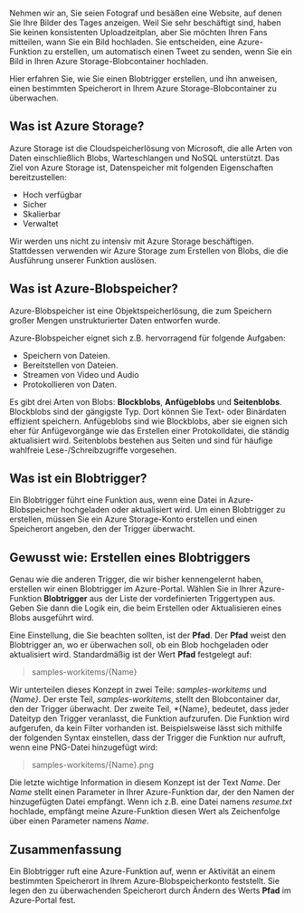 Nehmen wir an, Sie seien Fotograf und besäßen eine Website, auf denen Sie Ihre Bilder des Tages anzeigen. Weil Sie sehr beschäftigt sind, haben Sie keinen konsistenten Uploadzeitplan, aber Sie möchten Ihren Fans mitteilen, wann Sie ein Bild hochladen. Sie entscheiden, eine Azure-Funktion zu erstellen, um automatisch einen Tweet zu senden, wenn Sie ein Bild in Ihren Azure Storage-Blobcontainer hochladen.

Hier erfahren Sie, wie Sie einen Blobtrigger erstellen, und ihn anweisen, einen bestimmten Speicherort in Ihrem Azure Storage-Blobcontainer zu überwachen.

## <a name="what-is-azure-storage"></a>Was ist Azure Storage?

Azure Storage ist die Cloudspeicherlösung von Microsoft, die alle Arten von Daten einschließlich Blobs, Warteschlangen und NoSQL unterstützt. Das Ziel von Azure Storage ist, Datenspeicher mit folgenden Eigenschaften bereitzustellen:

- Hoch verfügbar
- Sicher
- Skalierbar
- Verwaltet

Wir werden uns nicht zu intensiv mit Azure Storage beschäftigen. Stattdessen verwenden wir Azure Storage zum Erstellen von Blobs, die die Ausführung unserer Funktion auslösen.

## <a name="what-is-azure-blob-storage"></a>Was ist Azure-Blobspeicher?

Azure-Blobspeicher ist eine Objektspeicherlösung, die zum Speichern großer Mengen unstrukturierter Daten entworfen wurde. 

Azure-Blobspeicher eignet sich z.B. hervorragend für folgende Aufgaben:

- Speichern von Dateien.
- Bereitstellen von Dateien.
- Streamen von Video und Audio
- Protokollieren von Daten.

Es gibt drei Arten von Blobs: **Blockblobs**, **Anfügeblobs** und **Seitenblobs**. Blockblobs sind der gängigste Typ. Dort können Sie Text- oder Binärdaten effizient speichern. Anfügeblobs sind wie Blockblobs, aber sie eignen sich eher für Anfügevorgänge wie das Erstellen einer Protokolldatei, die ständig aktualisiert wird. Seitenblobs bestehen aus Seiten und sind für häufige wahlfreie Lese-/Schreibzugriffe vorgesehen.

## <a name="what-is-a-blob-trigger"></a>Was ist ein Blobtrigger?

Ein Blobtrigger führt eine Funktion aus, wenn eine Datei in Azure-Blobspeicher hochgeladen oder aktualisiert wird. Um einen Blobtrigger zu erstellen, müssen Sie ein Azure Storage-Konto erstellen und einen Speicherort angeben, den der Trigger überwacht.

## <a name="how-to-create-a-blob-trigger"></a>Gewusst wie: Erstellen eines Blobtriggers

Genau wie die anderen Trigger, die wir bisher kennengelernt haben, erstellen wir einen Blobtrigger im Azure-Portal. Wählen Sie in Ihrer Azure-Funktion **Blobtrigger** aus der Liste der vordefinierten Triggertypen aus. Geben Sie dann die Logik ein, die beim Erstellen oder Aktualisieren eines Blobs ausgeführt wird.

Eine Einstellung, die Sie beachten sollten, ist der **Pfad**. Der **Pfad** weist den Blobtrigger an, wo er überwachen soll, ob ein Blob hochgeladen oder aktualisiert wird. Standardmäßig ist der Wert **Pfad** festgelegt auf: 

> samples-workitems/{Name}

Wir unterteilen dieses Konzept in zwei Teile: *samples-workitems* und *{Name}*. Der erste Teil, *samples-workitems*, stellt den Blobcontainer dar, den der Trigger überwacht. Der zweite Teil, *{Name}, bedeutet, dass jeder Dateityp den Trigger veranlasst, die Funktion aufzurufen. Die Funktion wird aufgerufen, da kein Filter vorhanden ist. Beispielsweise lässt sich mithilfe der folgenden Syntax einstellen, dass der Trigger die Funktion nur aufruft, wenn eine PNG-Datei hinzugefügt wird:

> samples-workitems/{Name}.png

Die letzte wichtige Information in diesem Konzept ist der Text *Name*. Der *Name* stellt einen Parameter in Ihrer Azure-Funktion dar, der den Namen der hinzugefügten Datei empfängt. Wenn ich z.B. eine Datei namens *resume.txt* hochlade, empfängt meine Azure-Funktion diesen Wert als Zeichenfolge über einen Parameter namens *Name*.

## <a name="summary"></a>Zusammenfassung

Ein Blobtrigger ruft eine Azure-Funktion auf, wenn er Aktivität an einem bestimmten Speicherort in Ihrem Azure-Blobspeicherkonto feststellt. Sie legen den zu überwachenden Speicherort durch Ändern des Werts **Pfad** im Azure-Portal fest.
